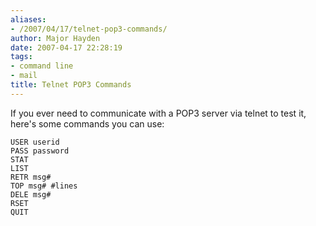 ```yaml
---
aliases:
- /2007/04/17/telnet-pop3-commands/
author: Major Hayden
date: 2007-04-17 22:28:19
tags:
- command line
- mail
title: Telnet POP3 Commands
---
```


If you ever need to communicate with a POP3 server via telnet to test it, here's some commands you can use:

```
USER userid
PASS password
STAT
LIST
RETR msg#
TOP msg# #lines
DELE msg#
RSET
QUIT
```